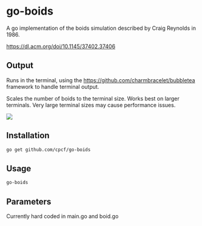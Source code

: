 # go-boids

A go implementation of the boids simulation described by Craig Reynolds in 1986.

https://dl.acm.org/doi/10.1145/37402.37406

## Output
Runs in the terminal, using the https://github.com/charmbracelet/bubbletea framework to handle terminal output.

Scales the number of boids to the terminal size. Works best on larger terminals. Very large terminal sizes may cause performance issues.

![](https://github.com/cpcf/go-boids/blob/main/go-boids.gif)

## Installation

```bash
go get github.com/cpcf/go-boids
```

## Usage

```bash
go-boids
```

## Parameters
Currently hard coded in main.go and boid.go
